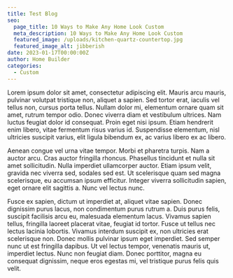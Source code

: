 ```yaml
---
title: Test Blog
seo:
  page_title: 10 Ways to Make Any Home Look Custom
  meta_description: 10 Ways to Make Any Home Look Custom
  featured_image: /uploads/kitchen-quartz-countertop.jpg
  featured_image_alt: jibberish
date: 2023-01-17T00:00:00Z
author: Home Builder
categories:
  - Custom
---
```

Lorem ipsum dolor sit amet, consectetur adipiscing elit. Mauris arcu mauris, pulvinar volutpat tristique non, aliquet a sapien. Sed tortor erat, iaculis vel tellus non, cursus porta tellus. Nullam dolor mi, elementum ornare quam sit amet, rutrum tempor odio. Donec viverra diam et vestibulum ultrices. Nam luctus feugiat dolor id consequat. Proin eget nisi ipsum. Etiam hendrerit enim libero, vitae fermentum risus varius id. Suspendisse elementum, nisl ultricies suscipit varius, elit ligula bibendum ex, ac varius libero ex ac libero.

Aenean congue vel urna vitae tempor. Morbi et pharetra turpis. Nam a auctor arcu. Cras auctor fringilla rhoncus. Phasellus tincidunt et nulla sit amet sollicitudin. Nulla imperdiet ullamcorper auctor. Etiam ipsum velit, gravida nec viverra sed, sodales sed est. Ut scelerisque quam sed magna scelerisque, eu accumsan ipsum efficitur. Integer viverra sollicitudin sapien, eget ornare elit sagittis a. Nunc vel lectus nunc.

Fusce ex sapien, dictum ut imperdiet at, aliquet vitae sapien. Donec dignissim purus lacus, non condimentum purus rutrum a. Duis purus felis, suscipit facilisis arcu eu, malesuada elementum lacus. Vivamus sapien tellus, fringilla laoreet placerat vitae, feugiat id tortor. Fusce ut tellus nec lectus lacinia lobortis. Vivamus interdum suscipit ex, non ultricies erat scelerisque non. Donec mollis pulvinar ipsum eget imperdiet. Sed semper nunc ut est fringilla dapibus. Ut vel lectus tempor, venenatis mauris ut, imperdiet lectus. Nunc non feugiat diam. Donec porttitor, magna eu consequat dignissim, neque eros egestas mi, vel tristique purus felis quis velit.